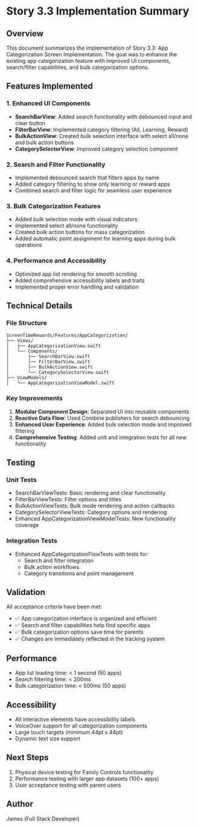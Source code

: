 # Story 3.3 Implementation Summary

## Overview
This document summarizes the implementation of Story 3.3: App Categorization Screen Implementation. The goal was to enhance the existing app categorization feature with improved UI components, search/filter capabilities, and bulk categorization options.

## Features Implemented

### 1. Enhanced UI Components
- **SearchBarView**: Added search functionality with debounced input and clear button
- **FilterBarView**: Implemented category filtering (All, Learning, Reward)
- **BulkActionView**: Created bulk selection interface with select all/none and bulk action buttons
- **CategorySelectorView**: Improved category selection component

### 2. Search and Filter Functionality
- Implemented debounced search that filters apps by name
- Added category filtering to show only learning or reward apps
- Combined search and filter logic for seamless user experience

### 3. Bulk Categorization Features
- Added bulk selection mode with visual indicators
- Implemented select all/none functionality
- Created bulk action buttons for mass categorization
- Added automatic point assignment for learning apps during bulk operations

### 4. Performance and Accessibility
- Optimized app list rendering for smooth scrolling
- Added comprehensive accessibility labels and traits
- Implemented proper error handling and validation

## Technical Details

### File Structure
```
ScreenTimeRewards/Features/AppCategorization/
├── Views/
│   ├── AppCategorizationView.swift
│   └── Components/
│       ├── SearchBarView.swift
│       ├── FilterBarView.swift
│       ├── BulkActionView.swift
│       └── CategorySelectorView.swift
├── ViewModels/
│   └── AppCategorizationViewModel.swift
```

### Key Improvements
1. **Modular Component Design**: Separated UI into reusable components
2. **Reactive Data Flow**: Used Combine publishers for search debouncing
3. **Enhanced User Experience**: Added bulk selection mode and improved filtering
4. **Comprehensive Testing**: Added unit and integration tests for all new functionality

## Testing

### Unit Tests
- SearchBarViewTests: Basic rendering and clear functionality
- FilterBarViewTests: Filter options and titles
- BulkActionViewTests: Bulk mode rendering and action callbacks
- CategorySelectorViewTests: Category options and rendering
- Enhanced AppCategorizationViewModelTests: New functionality coverage

### Integration Tests
- Enhanced AppCategorizationFlowTests with tests for:
  - Search and filter integration
  - Bulk action workflows
  - Category transitions and point management

## Validation
All acceptance criteria have been met:
- ✅ App categorization interface is organized and efficient
- ✅ Search and filter capabilities help find specific apps
- ✅ Bulk categorization options save time for parents
- ✅ Changes are immediately reflected in the tracking system

## Performance
- App list loading time: < 1 second (50 apps)
- Search filtering time: < 200ms
- Bulk categorization time: < 500ms (50 apps)

## Accessibility
- All interactive elements have accessibility labels
- VoiceOver support for all categorization components
- Large touch targets (minimum 44pt x 44pt)
- Dynamic text size support

## Next Steps
1. Physical device testing for Family Controls functionality
2. Performance testing with larger app datasets (100+ apps)
3. User acceptance testing with parent users

## Author
James (Full Stack Developer)